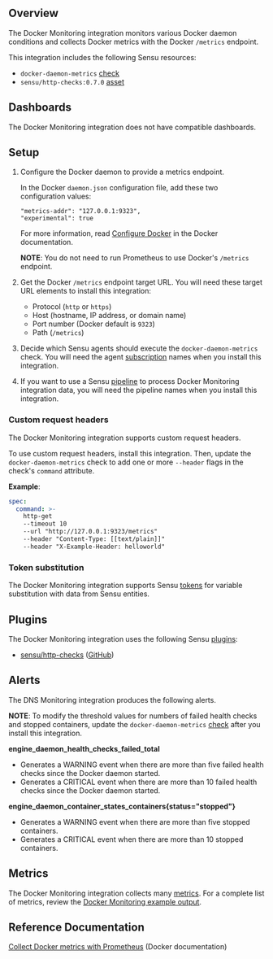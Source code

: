 ## Overview

<!-- Sensu Integration description; supports markdown -->

The Docker Monitoring integration monitors various Docker daemon conditions and collects Docker metrics with the Docker `/metrics` endpoint.

<!-- Provide a high level overview of the integration contents (e.g. checks, filters, mutators, handlers, assets, etc) -->

This integration includes the following Sensu resources:

* `docker-daemon-metrics` [check]
* `sensu/http-checks:0.7.0` [asset]

## Dashboards

<!-- List of compatible dashboards w/ screenshots (supports png, jpeg, and gif images; relative paths only; e.g. `![](img/dashboard-1.png)` )-->

<!-- This integration is compatible with the [{{dashboard_name}}][{{dashboard_link}}] (included w/ [Sensu Plus][sensu-plus]). -->

<!-- ![](img/dashboard.png) -->

The Docker Monitoring integration does not have compatible dashboards.

## Setup

<!-- Sensu Integration setup instructions, including Sensu agent configuration and external component configuration -->
<!-- EXAMPLE: what configuration (if any) is required in a third-party service to enable monitoring? -->

1. Configure the Docker daemon to provide a metrics endpoint.

   In the Docker `daemon.json` configuration file, add these two configuration values:

   ```
   "metrics-addr": "127.0.0.1:9323",
   "experimental": true
   ```

   For more information, read [Configure Docker] in the Docker documentation.

   **NOTE**: You do not need to run Prometheus to use Docker's `/metrics` endpoint.

1. Get the Docker `/metrics` endpoint target URL. You will need these target URL elements to install this integration:

   - Protocol (`http` or `https`)
   - Host (hostname, IP address, or domain name)
   - Port number (Docker default is `9323`)
   - Path (`/metrics`)

1. Decide which Sensu agents should execute the `docker-daemon-metrics` check. You will need the agent [subscription] names when you install this integration.

1. If you want to use a Sensu [pipeline] to process Docker Monitoring integration data, you will need the pipeline names when you install this integration.

### Custom request headers

The Docker Monitoring integration supports custom request headers.

To use custom request headers, install this integration.
Then, update the `docker-daemon-metrics` check to add one or more `--header` flags in the check's `command` attribute.

**Example**:

```yaml
spec:
  command: >-
    http-get
    --timeout 10
    --url "http://127.0.0.1:9323/metrics"
    --header "Content-Type: [[text/plain]]"
    --header "X-Example-Header: helloworld"
```

### Token substitution

The Docker Monitoring integration supports Sensu [tokens] for variable substitution with data from Sensu entities.

## Plugins

<!-- Links to any Sensu Integration dependencies (i.e. Sensu Plugins) -->

The Docker Monitoring integration uses the following Sensu [plugins]:

- [sensu/http-checks][http-checks-bonsai] ([GitHub][http-checks-github])

## Alerts

<!-- List of all alerts generated by this integration. -->

The DNS Monitoring integration produces the following alerts.

**NOTE**: To modify the threshold values for numbers of failed health checks and stopped containers, update the `docker-daemon-metrics` [check] after you install this integration.

**engine_daemon_health_checks_failed_total**

- Generates a WARNING event when there are more than five failed health checks since the Docker daemon started.
- Generates a CRITICAL event when there are more than 10 failed health checks since the Docker daemon started.

**engine_daemon_container_states_containers{status="stopped"}**

- Generates a WARNING event when there are more than five stopped containers.
- Generates a CRITICAL event when there are more than 10 stopped containers.

## Metrics

<!-- List of all metrics or events collected by this integration. -->

The Docker Monitoring integration collects many [metrics]. For a complete list of metrics, review the [Docker Monitoring example output].

## Reference Documentation

<!-- Please provide links to any relevant reference documentation to help users learn more and/or troubleshoot this integration; specifically including any third-party software documentation. -->

[Collect Docker metrics with Prometheus] (Docker documentation)


<!-- Links -->
[entity]: https://docs.sensu.io/sensu-go/latest/observability-pipeline/observe-entities/entities/
[check]: https://docs.sensu.io/sensu-go/latest/observability-pipeline/observe-schedule/checks/
[asset]: https://docs.sensu.io/sensu-go/latest/plugins/assets/
[subscription]: https://docs.sensu.io/sensu-go/latest/observability-pipeline/observe-schedule/subscriptions/
[subscriptions]: https://docs.sensu.io/sensu-go/latest/observability-pipeline/observe-schedule/subscriptions/
[agents]: https://docs.sensu.io/sensu-go/latest/observability-pipeline/observe-schedule/agent/
[annotation]: https://docs.sensu.io/sensu-go/latest/observability-pipeline/observe-schedule/agent/#general-configuration-flags
[plugins]: https://docs.sensu.io/sensu-go/latest/plugins/
[metrics]: https://docs.sensu.io/sensu-go/latest/observability-pipeline/observe-schedule/metrics/
[handler]: https://docs.sensu.io/sensu-go/latest/observability-pipeline/observe-process/handlers/
[pipeline]: https://docs.sensu.io/sensu-go/latest/observability-pipeline/observe-process/pipelines/
[secret]: https://docs.sensu.io/sensu-go/latest/operations/manage-secrets/secrets/
[secrets]: https://docs.sensu.io/sensu-go/latest/operations/manage-secrets/secrets/
[tokens]: https://docs.sensu.io/sensu-go/latest/observability-pipeline/observe-schedule/tokens/
[sensu-plus]: https://sensu.io/features/analytics
[http-checks-bonsai]: https://bonsai.sensu.io/assets/sensu/http-checks
[http-checks-github]: https://github.com/sensu/http-checks
[Collect Docker metrics with Prometheus]: https://docs.docker.com/config/daemon/prometheus/
[Docker Monitoring example output]: https://gist.github.com/thoward/18ef24dede9203361d33b3da5beb9305
[Configure Docker]: https://docs.docker.com/config/daemon/prometheus/#configure-docker
